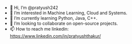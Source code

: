 - 👋 Hi, I’m @pratyush242
- 👀 I’m interested in Machine Learning, Cloud and Systems.
- 🌱 I’m currently learning Python, Java, C++.
- 💞️ I’m looking to collaborate on open-source projects.
- 📫 How to reach me linkedin: https://www.linkedin.com/in/pratyushthakur/
<!---
pratyush242/pratyush242 is a ✨ special ✨ repository because its `README.md` (this file) appears on your GitHub profile.
You can click the Preview link to take a look at your changes.
--->
